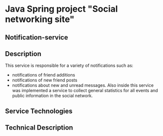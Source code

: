 # Java Spring project "Social networking site"
## Notification-service

## Description
This service is responsible for a variety of notifications such as:
- notifications of friend additions
- notifications of new friend posts
- notifications about new and unread messages.
Also inside this service was implemented a service to collect general statistics for all events and public information in the social network.
## Service Technologies

## Technical Description
